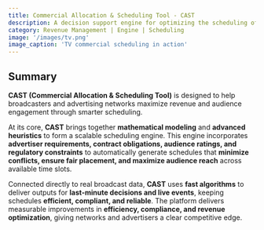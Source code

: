 ```yaml
---
title: Commercial Allocation & Scheduling Tool - CAST
description: A decision support engine for optimizing the scheduling of TV commercials, balancing audience reach, advertiser demands, and network constraints.
category: Revenue Management | Engine | Scheduling
image: '/images/tv.png'
image_caption: 'TV commercial scheduling in action'
---
```


## Summary

**CAST (Commercial Allocation & Scheduling Tool)** is designed to help broadcasters and advertising networks maximize revenue and audience engagement through smarter scheduling.  

At its core, **CAST** brings together **mathematical modeling** and **advanced heuristics** to form a scalable scheduling engine. This engine incorporates **advertiser requirements, contract obligations, audience ratings, and regulatory constraints** to automatically generate schedules that **minimize conflicts, ensure fair placement, and maximize audience reach** across available time slots.  

Connected directly to real broadcast data, **CAST** uses **fast algorithms** to deliver outputs for **last-minute decisions and live events**, keeping schedules **efficient, compliant, and reliable**. The platform delivers measurable improvements in **efficiency, compliance, and revenue optimization**, giving networks and advertisers a clear competitive edge.  
